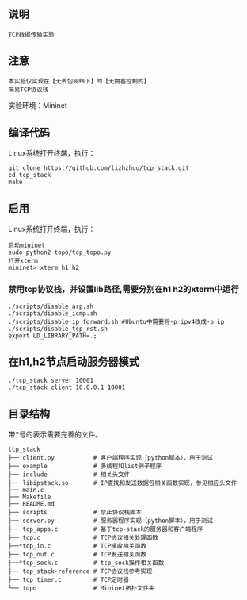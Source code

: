 ## 说明
```
TCP数据传输实验
```

## 注意
```
本实验仅实现在【无丢包网络下】的【无拥塞控制的】
简易TCP协议栈
```

实验环境：Mininet

## 编译代码
Linux系统打开终端，执行：
```
git clone https://github.com/lizhzhuo/tcp_stack.git
cd tcp_stack
make

```

## 启用
Linux系统打开终端，执行：
```
启动mininet
sudo python2 topo/tcp_topo.py
打开xterm
mininet> xterm h1 h2
```

### 禁用tcp协议栈，并设置lib路径,需要分别在h1 h2的xterm中运行

```
./scripts/disable_arp.sh
./scripts/disable_icmp.sh
./scripts/disable_ip_forward.sh #Ubuntu中需要将-p ipv4改成-p ip
./scripts/disable_tcp_rst.sh
export LD_LIBRARY_PATH=.;
```

## 在h1,h2节点启动服务器模式
```
./tcp_stack server 10001
./tcp_stack client 10.0.0.1 10001
```


## 目录结构

带<b>*</b>号的表示需要完善的文件。

```
tcp_stack
├── client.py           # 客户端程序实现（python脚本），用于测试
├── example             # 多线程和list例子程序
├── include             # 相关头文件
├── libipstack.so       # IP查找和发送数据包相关函数实现，参见相应头文件
├── main.c
├── Makefile
├── README.md
├── scripts             # 禁止协议栈脚本
├── server.py           # 服务器程序实现（python脚本），用于测试
├── tcp_apps.c          # 基于tcp-stack的服务器和客户端程序
├── tcp.c               # TCP协议相关处理函数
├──*tcp_in.c            # TCP接收相关函数
├── tcp_out.c           # TCP发送相关函数
├──*tcp_sock.c          # tcp_sock操作相关函数
├── tcp_stack-reference # TCP协议栈参考实现
├── tcp_timer.c         # TCP定时器
└── topo                # Mininet拓扑文件夹

```